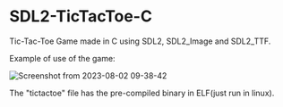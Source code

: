 # SDL2-TicTacToe-C
Tic-Tac-Toe Game made in C using SDL2, SDL2_Image and SDL2_TTF.

Example of use of the game:

![Screenshot from 2023-08-02 09-38-42](https://github.com/dylanabzr/SDL2-TicTacToe-C/assets/128552152/d8619f83-6756-444c-b583-b7f0a28290b6)

The "tictactoe" file has the pre-compiled binary in ELF(just run in linux).
